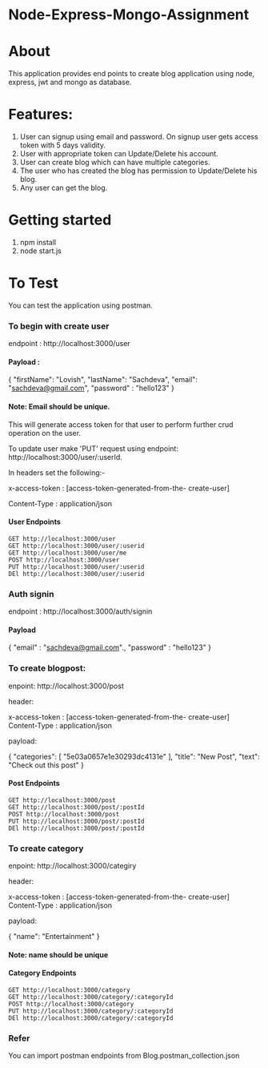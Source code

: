 # Node-Express-Mongo-Assignment

# About

This application provides end points to create blog application using node, express, jwt and mongo as database. 

# Features:

1. User can signup using email and password. On signup user gets access token with 5 days validity.
2. User with appropriate token can Update/Delete his account.
3. User can create blog which can have multiple categories.
4. The user who has created the blog has permission to Update/Delete his blog.
5. Any user can get the blog.


# Getting started
1. npm install
2. node start.js

# To Test
You can test the application using postman.

### To begin with create user

endpoint : http://localhost:3000/user

#### Payload :

{
	"firstName": "Lovish",
	"lastName": "Sachdeva",
	"email": "sachdeva@gmail.com",
	"password" : "hello123"
}

#### Note: Email should be unique.

This will generate access token for that user to perform further crud operation on the user.

To update user make 'PUT' request using endpoint:  http://localhost:3000/user/:userId.

In headers set the following:-

x-access-token :  [access-token-generated-from-the- create-user]

Content-Type : application/json

#### User Endpoints
	GET http://localhost:3000/user
	GET http://localhost:3000/user/:userid
	GET http://localhost:3000/user/me
	POST http://localhost:3000/user
	PUT http://localhost:3000/user/:userid
	DEl http://localhost:3000/user/:userid

### Auth signin

endpoint : http://localhost:3000/auth/signin

#### Payload

{
   "email" : "sachdeva@gmail.com".,
   "password" : "hello123"
}


### To create blogpost:

enpoint: http://localhost:3000/post

header: 

x-access-token :  [access-token-generated-from-the- create-user]
Content-Type : application/json

payload:

  {
     "categories": [
           "5e03a0657e1e30293dc4131e"
      ],
      "title": "New Post",
     "text": "Check out this post"
  }
  
#### Post Endpoints
	GET http://localhost:3000/post
	GET http://localhost:3000/post/:postId
	POST http://localhost:3000/post
	PUT http://localhost:3000/post/:postId
	DEl http://localhost:3000/post/:postId

### To create category

enpoint: http://localhost:3000/categiry

header: 

x-access-token :  [access-token-generated-from-the- create-user]
Content-Type : application/json

payload:

  {
     "name": "Entertainment"
  }
  
#### Note: name should be unique

#### Category Endpoints
	GET http://localhost:3000/category
	GET http://localhost:3000/category/:categoryId
	POST http://localhost:3000/category
	PUT http://localhost:3000/category/:categoryId
	DEl http://localhost:3000/category/:categoryId


### Refer 
You can import postman endpoints from Blog.postman_collection.json